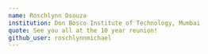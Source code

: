 ```yaml
---
name: Roschlynn Dsouza 
institution: Don Bosco Institute of Technology, Mumbai
quote: See you all at the 10 year reunion!
github_user: roschlynnmichael
---
```

